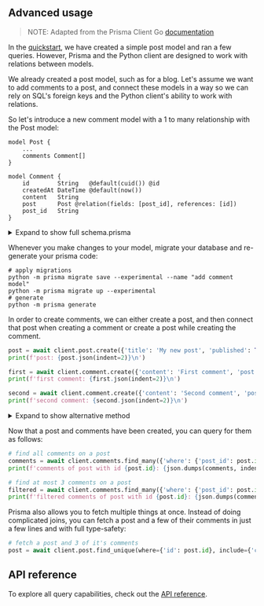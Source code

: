 ## Advanced usage

> NOTE: Adapted from the Prisma Client Go [documentation](https://github.com/prisma/prisma-client-go/blob/master/docs/advanced.md)

In the [quickstart](quickstart.md), we have created a simple post model and ran a few queries. However, Prisma and the
Python client are designed to work with relations between models.

We already created a post model, such as for a blog. Let's assume we want to add comments to a post, and connect these
models in a way so we can rely on SQL's foreign keys and the Python client's ability to work with relations.

So let's introduce a new comment model with a 1 to many relationship with the Post model:

```prisma
model Post {
    ...
    comments Comment[]
}

model Comment {
    id        String   @default(cuid()) @id
    createdAt DateTime @default(now())
    content   String
    post      Post @relation(fields: [post_id], references: [id])
    post_id   String
}
```

<details>
    <summary>Expand to show full schema.prisma</summary>

   ```prisma
    datasource db {
        // could be postgresql or mysql
        provider = "sqlite"
        url      = "file:dev.db"
    }

    generator db {
        provider = "python -m prisma"
    }

    model Post {
        id        String   @default(cuid()) @id
        createdAt DateTime @default(now())
        updatedAt DateTime @updatedAt
        title     String
        published Boolean
        desc      String?
        comments Comment[]
    }

    model Comment {
        id        String   @default(cuid()) @id
        createdAt DateTime @default(now())
        content   String
        post      Post @relation(fields: [post_id], references: [id])
        post_id   String
    }
   ```

</details>

Whenever you make changes to your model, migrate your database and re-generate your prisma code:

```shell script
# apply migrations
python -m prisma migrate save --experimental --name "add comment model"
python -m prisma migrate up --experimental
# generate
python -m prisma generate
```

In order to create comments, we can either create a post, and then connect that post when creating a comment or create a post while creating the comment.

```py
post = await client.post.create({'title': 'My new post', 'published': True})
print(f'post: {post.json(indent=2)}\n')

first = await client.comment.create({'content': 'First comment', 'post': {'connect': {'id': post.id}}})
print(f'first comment: {first.json(indent=2)}\n')

second = await client.comment.create({'content': 'Second comment', 'post': {'connect': {'id': post.id}}})
print(f'second comment: {second.json(indent=2)}\n')
```

<details>
    <summary>Expand to show alternative method</summary>

   ```py
   first = await client.comment.create(
        {
            'content': 'First comment',
            'post': {'create': {'title': 'My new post', 'published': True}},
        },
        include={'post': True}
   )
   second = await client.comment.create(
        {'content': 'Second comment', 'post': {'connect': {'id': first.post.id}}}
   )
   ```

</details>

Now that a post and comments have been created, you can query for them as follows:

```py
# find all comments on a post
comments = await client.comments.find_many({'where': {'post_id': post.id}})
print(f'comments of post with id {post.id}: {json.dumps(comments, indent=2)}')

# find at most 3 comments on a post
filtered = await client.comments.find_many({'where': {'post_id': post.id}, 'take': 3})
print(f'filtered comments of post with id {post.id}: {json.dumps(comments, indent=2)}')
```

Prisma also allows you to fetch multiple things at once. Instead of doing complicated joins, you can fetch a post and a
few of their comments in just a few lines and with full type-safety:

```py
# fetch a post and 3 of it's comments
post = await client.post.find_unique(where={'id': post.id}, include={'comments': {'take': 3}})
```

## API reference

To explore all query capabilities, check out the [API reference](reference).
